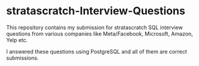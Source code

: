 # stratascratch-Interview-Questions
This repository contains my submission for stratascratch SQL interview questions from various companies like Meta/Facebook, Microsoft, Amazon, Yelp etc. 

I answered these questions using PostgreSQL and all of them are correct submissions.

